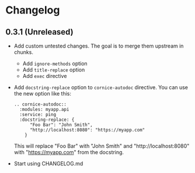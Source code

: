 Changelog
=========


0.3.1 (Unreleased)
------------------

- Add custom untested changes. The goal is to merge them upstream in chunks.
  - Add `ignore-methods` option
  - Add `title-replace` option
  - Add `exec` directive

- Add `docstring-replace` option to `cornice-autodoc` directive.
  You can use the new option like this:

  ```
  .. cornice-autodoc::
    :modules: myapp.api
    :service: ping
    :docstring-replace: {
        "Foo Bar": "John Smith",
        "http://localhost:8080": "https://myapp.com"
      }
  ```

  This will replace "Foo Bar" with "John Smith" and "http://localhost:8080"
  with "https://myapp.com" from the docstring.

- Start using CHANGELOG.md

